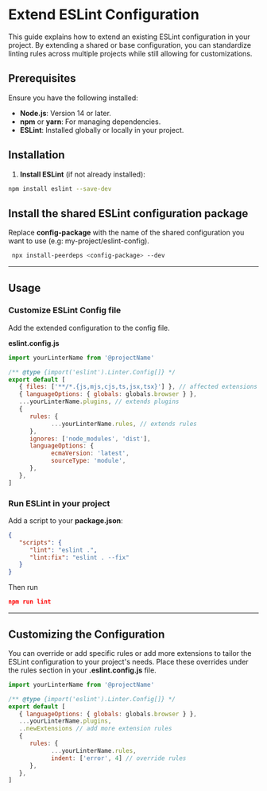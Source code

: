 # Extend ESLint Configuration

This guide explains how to extend an existing ESLint configuration in your project. By extending a shared or base configuration, you can standardize linting rules across multiple projects while still allowing for customizations.

## Prerequisites

Ensure you have the following installed:

- **Node.js**: Version 14 or later.
- **npm** or **yarn**: For managing dependencies.
- **ESLint**: Installed globally or locally in your project.

## Installation

1. **Install ESLint** (if not already installed):
```bash
npm install eslint --save-dev
```

## Install the shared ESLint configuration package
 Replace **config-package** with the name of the shared configuration you want to use (e.g: my-project/eslint-config).

```bash
 npx install-peerdeps <config-package> --dev
```

---

## Usage

 ### Customize ESLint Config file

Add the extended configuration to the config file.

**eslint.config.js**

```javascript
import yourLinterName from '@projectName'

/** @type {import('eslint').Linter.Config[]} */
export default [
   { files: ['**/*.{js,mjs,cjs,ts,jsx,tsx}'] }, // affected extensions
   { languageOptions: { globals: globals.browser } }, 
   ...yourLinterName.plugins, // extends plugins
   {
      rules: {
            ...yourLinterName.rules, // extends rules
      },
      ignores: ['node_modules', 'dist'],
      languageOptions: {
            ecmaVersion: 'latest',
            sourceType: 'module',
      },
   },
]
```

### Run ESLint in your project

Add a script to your **package.json**:

```json
{
   "scripts": {
      "lint": "eslint .",
      "lint:fix": "eslint . --fix"
   }
}
```

Then run

```json
npm run lint
```

---

## Customizing the Configuration

You can override or add specific rules or add more extensions to tailor the ESLint configuration to your project's needs. Place these overrides under the rules section in your **.eslint.config.js** file.

```javascript
import yourLinterName from '@projectName'

/** @type {import('eslint').Linter.Config[]} */
export default [
   { languageOptions: { globals: globals.browser } }, 
   ...yourLinterName.plugins,
   ..newExtensions // add more extension rules
   {
      rules: {
            ...yourLinterName.rules,
            indent: ['error', 4] // override rules
      },
   },
]
```